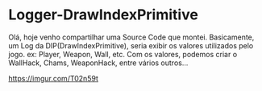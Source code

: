 # Logger-DrawIndexPrimitive
Olá, hoje venho compartilhar uma Source Code que montei.  Basicamente, um Log da DIP(DrawIndexPrimitive), seria exibir os valores utilizados pelo jogo.  ex: Player, Weapon, Wall, etc.  Com os valores, podemos criar o WallHack, Chams, WeaponHack, entre vários outros...

https://imgur.com/T02n59t
